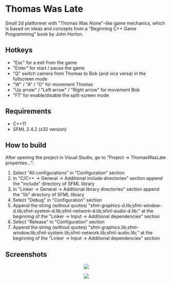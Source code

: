 # Thomas Was Late
Small 2d platformer with "Thomas Was Alone"-like game mechanics, which is based on ideas and concepts from a "Beginning C++ Game Programming" book by John Horton.

Hotkeys
--------
- "Esc" for a exit from the game
- "Enter" for start / pause the game
- "Q" switch camera from Thomas to Bob (and vice versa) in the fullscreen mode
- "W" / "A" / "D" for movement Thomas
- "Up arrow" / "Left arrow" / "Right arrow" for movement Bob
- "F1" for enable/disable the split-screen mode

Requirements
------------
- C++11
- SFML 2.4.2 (x32 version)

How to build 
------------
After opening the project in Visual Studio, go to "Project -> ThomasWasLate properties...":
1) Select "All configurations" in "Configuration" section
2) In "C/C++ -> General -> Additional include directories" section append the "include" directory of SFML library
3) In "Linker -> General -> Additional library directories" section append the "lib" directory of SFML library
4) Select "Debug" in "Configuration" section
5) Append the string (without quotes) "sfml-graphics-d.lib;sfml-window-d.lib;sfml-system-d.lib;sfml-network-d.lib;sfml-audio-d.lib;" at the beginning of the
"Linker -> Input -> Additional dependencies" section
6) Select "Release" in "Configuration" section
7) Append the string (without quotes) "sfml-graphics.lib;sfml-window.lib;sfml-system.lib;sfml-network.lib;sfml-audio.lib;" at the beginning of the
"Linker -> Input -> Additional dependencies" section

Screenshots
-----------
<p align="center">
  <img src="https://github.com/GameDevHQ/ThomasWasLate/blob/master/Screenshots/Screenshot_1.png"/>
</p>

<p align="center">
  <img src="https://github.com/GameDevHQ/ThomasWasLate/blob/master/Screenshots/Screenshot_2.png"/>
</p>
